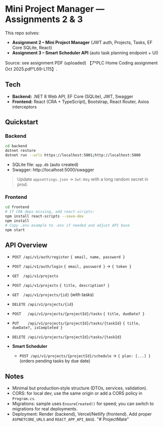 
# Mini Project Manager — Assignments 2 & 3

This repo solves:
- **Assignment 2 – Mini Project Manager** (JWT auth, Projects, Tasks, EF Core SQLite, React)
- **Assignment 3 – Smart Scheduler API** (auto task planning endpoint + UI)

Source: see assignment PDF (uploaded) 【7†PLC Home Coding assignment Oct 2025.pdf†L69-L115】.

## Tech
- **Backend:** .NET 8 Web API, EF Core (SQLite), JWT, Swagger
- **Frontend:** React (CRA + TypeScript), Bootstrap, React Router, Axios interceptors

## Quickstart

### Backend
```bash
cd backend
dotnet restore
dotnet run --urls https://localhost:5001;http://localhost:5000
```
- SQLite file: `app.db` (auto created)
- Swagger: http://localhost:5000/swagger

> Update `appsettings.json` -> `Jwt:Key` with a long random secret in prod.

### Frontend
```bash
cd frontend
# If CRA deps missing, add react-scripts:
npm install react-scripts --save-dev
npm install
# Copy .env.example to .env if needed and adjust API base
npm start
```

## API Overview
- `POST /api/v1/auth/register` `{ email, name, password }`
- `POST /api/v1/auth/login` `{ email, password }` → `{ token }`

- `GET  /api/v1/projects`
- `POST /api/v1/projects` `{ title, description? }`
- `GET  /api/v1/projects/{id}` (with tasks)
- `DELETE /api/v1/projects/{id}`

- `POST   /api/v1/projects/{projectId}/tasks` `{ title, dueDate? }`
- `PUT    /api/v1/projects/{projectId}/tasks/{taskId}` `{ title, dueDate?, isCompleted }`
- `DELETE /api/v1/projects/{projectId}/tasks/{taskId}`

- **Smart Scheduler**
  - `POST /api/v1/projects/{projectId}/schedule` → `{ plan: [...] }` (orders pending tasks by due date)

## Notes
- Minimal but production‑style structure (DTOs, services, validation).
- CORS: for local dev, use the same origin or add a CORS policy in `Program.cs`.
- Migrations: sample uses `EnsureCreated()` for speed; you can switch to migrations for real deployments.
- Deployment: Render (backend), Vercel/Netlify (frontend). Add proper `ASPNETCORE_URLS` and `REACT_APP_API_BASE`.
"# ProjectMate" 
